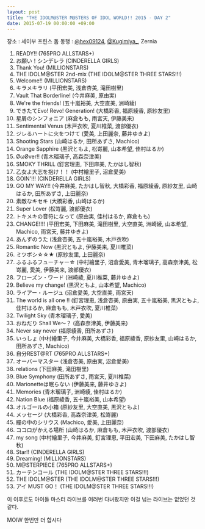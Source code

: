```yaml
---
layout: post
title: "THE IDOLM@STER M@STERS OF IDOL WORLD!! 2015 - DAY 2"
date: 2015-07-19 00:00:00 +09:00
---
```


장소 : 세이부 프린스 돔
동행 : [@hex09124](https://twitter.com/hex09124), [@Kugimiya_](https://twitter.com/Kugimiya_), Zernia

1.  READY!! (765PRO ALLSTARS+)
2.  お願い！シンデレラ (CINDERELLA GIRLS)
3.  Thank You! (MILLIONSTARS)
4.  THE IDOLM@STER 2nd-mix (THE IDOLM@STER THREE STARS!!!)
5.  Welcome!! (MILLIONSTARS)
6.  キラメキラリ (平田宏美, 浅倉杏美, 滝田樹里)
7.  Vault That Borderline! (今井麻美, 原由実)
8.  We're the friends! (五十嵐裕美, 大空直美, 洲崎綾)
9.  できたてEvo! Revo! Generation! (大橋彩香, 福原綾香, 原紗友里)
10. 星屑のシンフォニア (麻倉もも, 雨宮天, 伊藤美来)
11. Sentimental Venus (木戸衣吹, 夏川椎菜, 渡部優衣)
12. ジレるハートに火をつけて (愛美, 上田麗奈, 藤井ゆきよ)
13. Shooting Stars (山崎はるか, 田所あずさ, Machico)
14. Orange Sapphire (黒沢ともよ, 松嵜麗, 山本希望, 佳村はるか)
15. ØωØver!! (青木瑠璃子, 高森奈津美)
16. SMOKY THRILL (釘宮理恵, 下田麻美, たかはし智秋)
17. 乙女よ大志を抱け！！ (中村繪里子, 沼倉愛美)
18. GOIN'!!! (CINDERELLA GIRLS)
19. GO MY WAY!! (今井麻美, たかはし智秋, 大橋彩香, 福原綾香, 原紗友里, 山崎はるか, 田所あずさ, 上田麗奈)
20. 素敵なキセキ (大橋彩香, 山崎はるか)
21. Super Lover (松嵜麗, 渡部優衣)
22. トキメキの音符になって (原由実, 佳村はるか, 麻倉もも)
23. CHANGE!!!! (平田宏美, 下田麻美, 滝田樹里, 大空直美, 洲崎綾, 山本希望, Machico, 雨宮天, 藤井ゆきよ)
24. あんずのうた (浅倉杏美, 五十嵐裕美, 木戸衣吹)
25. Romantic Now (黒沢ともよ, 伊藤美来, 夏川椎菜)
26. ミツボシ☆☆★ (原紗友里, 上田麗奈)
27. ふるふるフューチャー☆ (中村繪里子, 沼倉愛美, 青木瑠璃子, 高森奈津美, 松嵜麗, 愛美, 伊藤美来, 渡部優衣)
28. フローズン・ワード (洲崎綾, 夏川椎菜, 藤井ゆきよ)
29. Believe my change! (黒沢ともよ, 山本希望, Machico)
30. ライアー・ルージュ (沼倉愛美, 大空直美, 雨宮天)
31. The world is all one !! (釘宮理恵, 浅倉杏美, 原由実, 五十嵐裕美, 黒沢ともよ, 佳村はるか, 麻倉もも, 木戸衣吹, 夏川椎菜)
32. Twilight Sky (青木瑠璃子, 愛美)
33. おねだり Shall We～？ (高森奈津美, 伊藤美来)
34. Never say never (福原綾香, 田所あずさ)
35. いっしょ (中村繪里子, 今井麻美, 大橋彩香, 福原綾香, 原紗友里, 山崎はるか, 田所あずさ, Machico)
36. 自分REST@RT (765PRO ALLSTARS+)
37. オーバーマスター (浅倉杏美, 原由実, 沼倉愛美)
38. relations (下田麻美, 滝田樹里)
39. Blue Symphony (田所あずさ, 雨宮天, 夏川椎菜)
40. Marionetteは眠らない (伊藤美来, 藤井ゆきよ)
41. Memories (青木瑠璃子, 洲崎綾, 佳村はるか)
42. Nation Blue (福原綾香, 五十嵐裕美, 山本希望)
43. オルゴールの小箱 (原紗友里, 大空直美, 黒沢ともよ)
44. メッセージ (大橋彩香, 高森奈津美, 松嵜麗)
45. 瞳の中のシリウス (Machico, 愛美, 上田麗奈)
46. ココロがかえる場所 (山崎はるか, 麻倉もも, 木戸衣吹, 渡部優衣)
47. my song (中村繪里子, 今井麻美, 釘宮理恵, 平田宏美, 下田麻美, たかはし智秋)
48. Star!! (CINDERELLA GIRLS)
49. Dreaming! (MILLIONSTARS)
50. M@STERPIECE (765PRO ALLSTARS+)
51. カーテンコール (THE IDOLM@STER THREE STARS!!!)
52. THE IDOLM@STER (THE IDOLM@STER THREE STARS!!!)
53. アイ MUST GO！ (THE IDOLM@STER THREE STARS!!!)

이 이후로도 아이돌 마스터 라이브를 여러번 다녀봤지만 이걸 넘는 라이브는 없었던 것 같다.

MOIW 한번만 더 합시다
